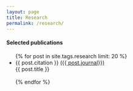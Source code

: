 ```yaml
---
layout: page
title: Research
permalink: /research/
---
```


#### Selected publications
<ul class="posts">
{% for post in site.tags.research limit: 20 %}
  <div class="post_info">
    <li>
<!--         <a href="{{ post.url }}">{{ post.citation }}</a> -->
         {{ post.citation }}
         <a href="{{ post.paperlink }}">({{ post.journal}})</a>
         <br>{{ post.title }}
         <br><br>
    </li>
    </div>
  {% endfor %}
</ul>
